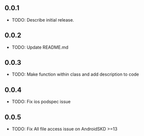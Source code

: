 ## 0.0.1

* TODO: Describe initial release.
## 0.0.2

* TODO: Update README.md
## 0.0.3

* TODO: Make function within class and add description to code
## 0.0.4

* TODO: Fix ios podspec issue
## 0.0.5

* TODO: Fix All file access issue on AndroidSKD >=13